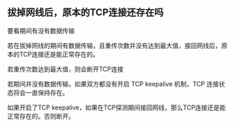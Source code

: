 ## 拔掉网线后，原本的TCP连接还存在吗

要看期间有没有数据传输

若在拔掉网线的期间有数据传输，且重传次数并没有达到最大值，接回网线后，原本的TCP连接还是能正常存在的。

若重传次数达到最大值，则会断开TCP连接

若期间并没有数据传输，如果双方都没有开启 TCP keepalive 机制，TCP 连接状态将会一直保持存在。

如果开启了TCP keepalive，如果在TCP探测期间接回网线，那么TCP连接还是能正常存在的。否则断开。